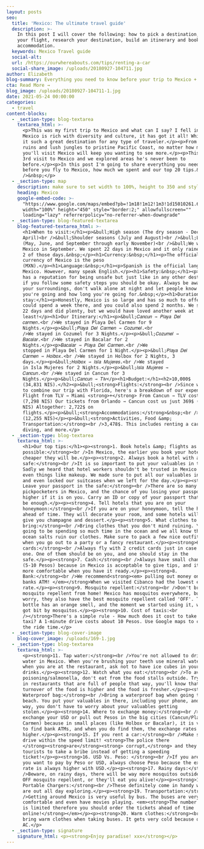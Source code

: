 ```yaml
---
layout: posts
seo:
  title: 'Mexico: The ultimate travel guide'
  description: >-
    In this post I will cover the following: how to pick a destination, book
    your flight, research your destination, build an itinerary and book
    accommodation.
  keywords: Mexico Travel guide
  social-alt:
  url: /https://ourwhereabouts.com/tips/renting-a-car
  social-share_image: /uploads/20180927-104711.jpg
author: Elizabeth
blog-summary: Everything you need to know before your trip to Mexico + 20 of our top tips
cta: Read More →
blog_image: /uploads/20180927-104711-1.jpg
date: 2021-05-24 00:00:00
categories:
  - travel
content-blocks:
  - _section-type: blog-textarea
    textarea_html: >-
      <p>This was my first trip to Mexico and what can I say? I fell in love!
      Mexico is rich with diversity and culture, it has got it all! Which makes
      it such a great destination for any type of traveler.</p><p>From Mayan
      ruins and lush jungles to pristine Pacific Coast, no matter how many times
      you'll visit Mexico will keep you wanting to see more.</p><p>This was Dans
      3rd visit to Mexico and we explored areas he's never been to
      before.</p><p>In this post I'm going to share everything you need to know
      before you fly to Mexico, how much we spent and our top 20 tips.&nbsp;<br
      />&nbsp;</p>
  - _section-type: map
    description: make sure to set width to 100%, height to 350 and style to border 2
    heading: Mexico
    google-embed-code: >-
      "https://www.google.com/maps/embed?pb=!1m18!1m12!1m3!1d15010261.682698634!2d-111.65031466705092!3d23.29344706330049!2m3!1f0!2f0!3f0!3m2!1i1024!2i768!4f13.1!3m3!1m2!1s0x84043a3b88685353%3A0xed64b4be6b099811!2sMexico!5e0!3m2!1sen!2sil!4v1661440080635!5m2!1sen!2sil"
      width="100%" height="450" style="border:2;" allowfullscreen=""
      loading="lazy" referrerpolicy="no-referrer-when-downgrade"
  - _section-type: blog-featured-textarea
    blog-featured-textarea_html: >-
      <h1>When to visit:</h1><p>&bull;High season (The dry season - December to
      April)<br />&bull;Shoulder seasons (July and August)<br />&bull;Low season
      (May, June, and September through early November)<br />&bull;We went to
      Mexico in September. We spent 22 days in Mexico and it only rained during
      2 of those days.&nbsp;</p><h1>Currency:&nbsp;</h1><p>​​​​​​The official
      currency of Mexico is the peso
      (MXN).</p><h1>Language:&nbsp;</h1><p>Spanish is the official language of
      Mexico. However, many speak English.</p><h1>Safety:&nbsp;</h1><p>Mexico
      has a reputation for being unsafe but just like in any other destination,
      if you follow some safety steps you should be okay. Always be aware of
      your surroundings, don't walk alone at night and let people know where
      you're going and how long you're going for.&nbsp;</p><h1>Duration of
      stay:</h1><p>Honestly, Mexico is so large and has so much to offer. You
      could spend a week there, and you could also spend 2 months. We stayed for
      22 days and did plenty, but we would have loved another week at
      least!</p><h1>Our Itinerary:</h1><p>&bull;𝐶𝑎𝑛𝑐𝑢𝑛 ⇾ 𝑃𝑙𝑎𝑦𝑎 𝐷𝑒𝑙
      𝑐𝑎𝑟𝑚𝑒𝑛.<br />We stayed in Playa Del Carmen for 9
      Nights.</p><p>&bull;𝑃𝑙𝑎𝑦𝑎 𝐷𝑒𝑙 𝐶𝑎𝑟𝑚𝑒𝑛 ⇾ 𝐶𝑜𝑧𝑢𝑚𝑒𝑙.<br
      />We stayed in Cozumel for 3 Nights.</p><p>&bull;𝐶𝑜𝑧𝑢𝑚𝑒𝑙 ⇾
      𝐵𝑎𝑐𝑎𝑙𝑎𝑟.<br />We stayed in Bacalar for 2
      Nights.</p><p>𝐵𝑎𝑐𝑎𝑙𝑎𝑟 ⇾ 𝑃𝑙𝑎𝑦𝑎 𝐷𝑒𝑙 𝐶𝑎𝑟𝑚𝑒𝑛.<br />We
      stopped in Playa Del Carmen for 1 Night.</p><p>&bull;𝑃𝑙𝑎𝑦𝑎 𝐷𝑒𝑙
      𝐶𝑎𝑟𝑚𝑒𝑛 ⇾ 𝐻𝑜𝑙𝑏𝑜𝑥.<br />We stayed in Holbox for 2 Nights, 3
      days.</p><p>&bull;𝐻𝑜𝑙𝑏𝑜𝑥 ⇾ 𝐼𝑠𝑙𝑎 𝑀𝑢𝑗𝑒𝑟𝑒𝑠.<br />We stayed
      in Isla Mujeres for 2 Nights.</p><p>&bull;𝐼𝑠𝑙𝑎 𝑀𝑢𝑗𝑒𝑟𝑒𝑠 ⇾
      𝐶𝑎𝑛𝑐𝑢𝑛.<br />We stayed in Cancun for 3
      Nights.</p><p>&bull;𝐶𝑎𝑛𝑐𝑢𝑛 ⇾ 𝑇𝑙𝑣</p><h1>Budget:</h1><h2>10,000$
      (34,831 NIS).</h2><p>&bull;<strong>Flights:</strong><br />Since we decided
      to combine our trip with Florida, here's a breakdown of our expenses:
      Flight from TLV ⇾ Miami <strong>+</strong> From Cancun ⇾ TLV cost 2,353$
      (7,298 NIS) Our tickets from Orlando ⇾ Cancun cost us just 369$ (1,340
      NIS) Altogether: 2,722$ on
      flights.</p><p>&bull;<strong>Accommodations:</strong>&nbsp;<br />3,800 $
      (12,255 NIS)</p><p>&bull;<strong>Activities, Food &amp;
      Transportation:</strong><br />3,478$. This includes renting a car, scuba
      diving, and more.</p>
  - _section-type: blog-textarea
    textarea_html: >-
      <h1>Our top tips:</h1><p><strong>1. Book hotels &amp; flights as soon as
      possible:</strong><br />In Mexico, the earlier you book your hotel, the
      cheaper they will be.</p><p><strong>2. Always book a hotel with a
      safe:</strong><br />It is so important to put your valuables in the safe.
      Sadly we heard that hotel workers shouldn't be trusted in Mexico and steal
      even things like makeup. We made sure to put all our valuables in the safe
      and even locked our suitcases when we left for the day.</p><p><strong>3.
      Leave your passport in the safe:</strong><br />There are so many
      pickpocketers in Mexico, and the chance of you losing your passport is
      higher if it is on you. Carry an ID or copy of your passport that should
      be enough.</p><p><strong>4. Tell hotels that you are on your
      honeymoon:</strong><br />If you are on your honeymoon, tell the hotels
      ahead of time. They will decorate your room, and some hotels will even
      give you champagne and dessert.</p><p><strong>5. What clothes to
      bring:</strong><br />Bring clothes that you don't mind ruining. You're
      going to be spending so much time in the ocean and we all know that the
      ocean salts ruin our clothes. Make sure to pack a few nice outfits for
      when you go out to a party or a fancy restaurant.</p><p><strong>6. Credit
      cards:</strong><br />Always fly with 2 credit cards just in case you lose
      one. One of them should be on you, and one should stay in the
      safe.</p><p><strong>7. Cash:</strong><br />Always have small change on you
      (5-10 Pesos) because in Mexico is acceptable to give tips, and it's always
      more comfortable when you have it ready.</p><p><strong>8.
      Bank:</strong><br />We recommend<strong><em> pulling out money only from
      banks ATM! </em></strong>When we visited Cibanco had the lowest exchange
      rate.</p><p><strong>9. Mosquito repellent:</strong><br />Don't bring
      mosquito repellent from home! Mexico has mosquitos everywhere, but don't
      worry, they also have the best mosquito repellent called 'OFF'. The orange
      bottle has an orange smell, and the moment we started using it, we never
      got bit by mosquitos.</p><p><strong>10. Cost of taxis:<br
      />​​​​​</strong>There's a simple rule - How much does it cost to take a
      taxi? A 1-minute drive costs about 10 Pesos. Use Google maps to calculate
      the ride time.</p>
  - _section-type: blog-cover-image
    blog-cover_image: /uploads/169-1.jpg
  - _section-type: blog-textarea
    textarea_html: >-
      <p><strong>11. Tap water:</strong><br />You're not allowed to drink tap
      water in Mexico. When you're brushing your teeth use mineral water, and
      when you are at the restaurant, ask not to have ice cubes in your
      drinks.</p><p><strong>12. Watch what you eat:</strong><br />To avoid food
      poisoning/salmonella, don't eat from the food stalls outside. Try to eat
      in restaurants that are full of people that way, you'll know that the
      turnover of the food is higher and the food is fresher.</p><p><strong>13.
      Waterproof bag:</strong><br />Bring a waterproof bag when going to the
      beach. You put your valuables in there, including your phone, and that
      way, you don't have to worry about your valuables getting
      stolen.</p><p><strong>14. Where to exchange money:</strong><br />Always
      exchange your USD or pull out Pesos in the big cities (Cancun/Playa del
      Carmen) because in small places (like Holbox or Bacalar), it is very hard
      to find bank ATMs, and when you do find them, the exchange rates are
      higher.</p><p><strong>15. If you rent a car:</strong><br />Make sure to
      drive within the speed limit! <strong>The police there
      </strong><strong>are</strong><strong> corrupt,</strong> and they look for
      tourists to take a bribe instead of getting a speeding
      ticket!</p><p><strong>16. USD Vs. Peso: </strong><br />If you are asked if
      you want to pay by Peso or USD, always choose Peso because the exchange
      rate is always higher with USD.</p><p><strong>17. Rainy days:</strong><br
      />Beware, on rainy days, there will be way more mosquitos outside! Use the
      OFF mosquito repellent, or they'll eat you alive!</p><p><strong>18. Bring
      Portable Chargers:</strong><br />These definitely come in handy when you
      are out all day exploring.</p><p><strong>19. Transportation:</strong><br
      />Getting around Mexico is very useful by bus. The buses are very
      comfortable and even have movies playing. <em><strong>The number of seats
      is limited therefore you should order the tickets ahead of time
      online!</strong></em></p><p><strong>20. Warm clothes:</strong><br />Always
      bring warm clothes when taking buses. It gets very cold because of the
      AC.</p>
  - _section-type: signature
    signature_html: <p><strong>Enjoy paradise! xxx</strong></p>
---
```

